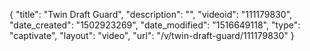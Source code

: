 {
    "title": "Twin Draft Guard",
    "description": "",
    "videoid": "111179830",
    "date_created": "1502923269",
    "date_modified": "1516649118",
    "type": "captivate",
    "layout": "video",
    "url": "\/v\/twin-draft-guard\/111179830"
}